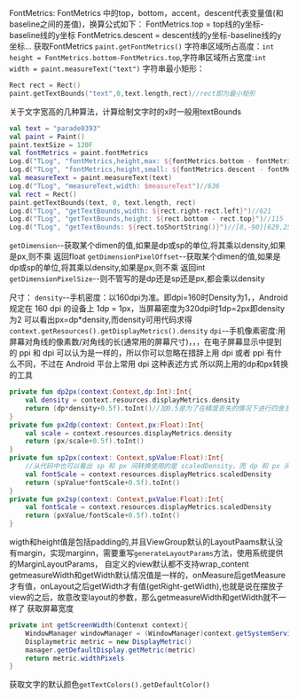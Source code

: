 FontMetrics:
FontMetrics 中的top，bottom，accent，descent代表变量值(和baseline之间的差值)，换算公式如下：
            FontMetrics.top = top线的y坐标-baseline线的y坐标
            FontMetrics.descent = descent线的y坐标-baseline线的y坐标...
获取FontMetrics `paint.getFontMetrics()`
字符串区域所占高度：`int height = FontMetrics.bottom-FontMetrics.top`,字符串区域所占宽度:`int width = paint.measureText("text")`
字符串最小矩形：
```kotlin
Rect rect = Rect()
paint.getTextBounds("text",0,text.length,rect)//rect即为最小矩形
```

关于文字宽高的几种算法，计算绘制文字时的x时一般用textBounds
```kotlin
val text = "parade0393"
val paint = Paint()
paint.textSize = 120F
val fontMetrics = paint.fontMetrics
Log.d("TLog", "fontMetrics,height,max: ${fontMetrics.bottom - fontMetrics.top}")//159.25781
Log.d("TLog", "fontMetrics,height,small: ${fontMetrics.descent - fontMetrics.ascent}")//140.625
val measureText = paint.measureText(text)
Log.d("TLog", "measureText,width: $measureText")//636
val rect = Rect()
paint.getTextBounds(text, 0, text.length, rect)
Log.d("TLog", "getTextBounds,width: ${rect.right-rect.left}")//621
Log.d("TLog", "getTextBounds,height: ${rect.bottom - rect.top}")//115
Log.d("TLog", "getTextBounds: ${rect.toShortString()}")//[8,-90][629,25]
```

`getDimension`--获取某个dimen的值,如果是dp或sp的单位,将其乘以density,如果是px,则不乘   返回float
`getDimensionPixelOffset`--获取某个dimen的值,如果是dp或sp的单位,将其乘以density,如果是px,则不乘  返回int
`getDimensionPixelSize`--则不管写的是dp还是sp还是px,都会乘以density

尺寸：
`density`--手机密度：以160dpi为准。即dpi=160时Density为1，，Android 规定在 160 dpi 的设备上 1dp = 1px，当屏幕密度为320dpi时1dp=2px即density为2
            可以看出px=dp*density,而density可用代码求得`context.getResources().getDisplayMetrics().density`
`dpi`--手机像素密度:用屏幕对角线的像素数/对角线的长(通常用的屏幕尺寸)，，，在电子屏幕显示中提到的 ppi 和 dpi 可以认为是一样的，所以你可以忽略在措辞上用 dpi 或者 ppi 有什么不同，不过在 Android 平台上常用 dpi 这种表述方式
所以网上用的dp和px转换的工具
```kotlin
private fun dp2px(context:Context,dp:Int):Int{
    val density = context.resources.displayMetrics.density
    return (dp*density+0.5f).toInt()//加0.5是为了在精度丢失的情况下进行四舍五入
}
private fun px2dp(context: Context,px:Float):Int{
    val scale = context.resources.displayMetrics.density
    return (px/scale+0.5f).toInt()
}
private fun sp2px(context: Context,spValue:Float):Int{
    //从代码中也可以看出 sp 和 px 间转换使用的是 scaledDensity，而 dp 和 px 间转换使用的是 density，也就是 sp 会随着系统字体设置缩放，dp 不会
    val fontScale = context.resources.displayMetrics.scaledDensity
    return (spValue*fontScale+0.5f).toInt()
}
private fun px2sp(context: Context,pxValue:Float):Int{
    val fontScale = context.resources.displayMetrics.scaledDensity
    return (pxValue/fontScale+0.5f).toInt()
}
```
wigth和height值是包括padding的,并且ViewGroup默认的LayoutPaams默认没有margin，实现marginn，需要重写`generateLayoutParams`方法，使用系统提供的MarginLayoutParams，
自定义的view默认都不支持wrap_content
getmeasureWidth和getWidth默认情况值是一样的，onMeasure后getMeasure才有值，onLayout之后getWidth才有值(getRight-getWidth),也就是说在摆放子view的之后，故意改变layout的参数，那么getmeasureWidth和getWidth就不一样了
获取屏幕宽度
```java
private int getScreenWidth(Contenxt context){
    WindowManager windowManager = (WindowManager)context.getSystemService(Context.WINDOW_SERVICE)
    Displaymetric metric = new DisplayMetric()
    manager.getDefaultDisplay.getMetric(metric)
    return metric.widthPixels
}
```

获取文字的默认颜色`getTextColors().getDefaultColor()`